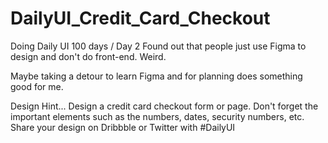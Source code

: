 # DailyUI_Credit_Card_Checkout

Doing Daily UI 100 days / Day 2
Found out that people just use Figma to design and don't do front-end. Weird.

Maybe taking a detour to learn Figma and for planning does something good for me. 

Design Hint...  Design a credit card checkout form or page. Don't forget the important elements such as the numbers, dates, security numbers, etc.  
Share your design on Dribbble or Twitter with #DailyUI  
